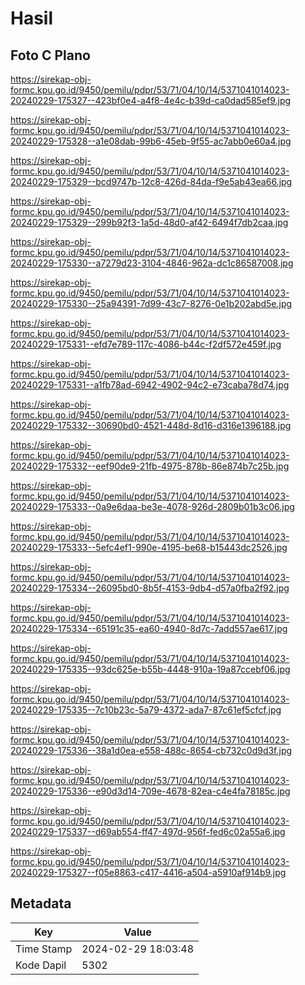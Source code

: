 # Hasil

## Foto C Plano

https://sirekap-obj-formc.kpu.go.id/9450/pemilu/pdpr/53/71/04/10/14/5371041014023-20240229-175327--423bf0e4-a4f8-4e4c-b39d-ca0dad585ef9.jpg

https://sirekap-obj-formc.kpu.go.id/9450/pemilu/pdpr/53/71/04/10/14/5371041014023-20240229-175328--a1e08dab-99b6-45eb-9f55-ac7abb0e60a4.jpg

https://sirekap-obj-formc.kpu.go.id/9450/pemilu/pdpr/53/71/04/10/14/5371041014023-20240229-175329--bcd9747b-12c8-426d-84da-f9e5ab43ea66.jpg

https://sirekap-obj-formc.kpu.go.id/9450/pemilu/pdpr/53/71/04/10/14/5371041014023-20240229-175329--299b92f3-1a5d-48d0-af42-6494f7db2caa.jpg

https://sirekap-obj-formc.kpu.go.id/9450/pemilu/pdpr/53/71/04/10/14/5371041014023-20240229-175330--a7279d23-3104-4846-962a-dc1c86587008.jpg

https://sirekap-obj-formc.kpu.go.id/9450/pemilu/pdpr/53/71/04/10/14/5371041014023-20240229-175330--25a94391-7d99-43c7-8276-0e1b202abd5e.jpg

https://sirekap-obj-formc.kpu.go.id/9450/pemilu/pdpr/53/71/04/10/14/5371041014023-20240229-175331--efd7e789-117c-4086-b44c-f2df572e459f.jpg

https://sirekap-obj-formc.kpu.go.id/9450/pemilu/pdpr/53/71/04/10/14/5371041014023-20240229-175331--a1fb78ad-6942-4902-94c2-e73caba78d74.jpg

https://sirekap-obj-formc.kpu.go.id/9450/pemilu/pdpr/53/71/04/10/14/5371041014023-20240229-175332--30690bd0-4521-448d-8d16-d316e1396188.jpg

https://sirekap-obj-formc.kpu.go.id/9450/pemilu/pdpr/53/71/04/10/14/5371041014023-20240229-175332--eef90de9-21fb-4975-878b-86e874b7c25b.jpg

https://sirekap-obj-formc.kpu.go.id/9450/pemilu/pdpr/53/71/04/10/14/5371041014023-20240229-175333--0a9e6daa-be3e-4078-926d-2809b01b3c06.jpg

https://sirekap-obj-formc.kpu.go.id/9450/pemilu/pdpr/53/71/04/10/14/5371041014023-20240229-175333--5efc4ef1-990e-4195-be68-b15443dc2526.jpg

https://sirekap-obj-formc.kpu.go.id/9450/pemilu/pdpr/53/71/04/10/14/5371041014023-20240229-175334--26095bd0-8b5f-4153-9db4-d57a0fba2f92.jpg

https://sirekap-obj-formc.kpu.go.id/9450/pemilu/pdpr/53/71/04/10/14/5371041014023-20240229-175334--65191c35-ea60-4940-8d7c-7add557ae617.jpg

https://sirekap-obj-formc.kpu.go.id/9450/pemilu/pdpr/53/71/04/10/14/5371041014023-20240229-175335--93dc625e-b55b-4448-910a-19a87ccebf06.jpg

https://sirekap-obj-formc.kpu.go.id/9450/pemilu/pdpr/53/71/04/10/14/5371041014023-20240229-175335--7c10b23c-5a79-4372-ada7-87c61ef5cfcf.jpg

https://sirekap-obj-formc.kpu.go.id/9450/pemilu/pdpr/53/71/04/10/14/5371041014023-20240229-175336--38a1d0ea-e558-488c-8654-cb732c0d9d3f.jpg

https://sirekap-obj-formc.kpu.go.id/9450/pemilu/pdpr/53/71/04/10/14/5371041014023-20240229-175336--e90d3d14-709e-4678-82ea-c4e4fa78185c.jpg

https://sirekap-obj-formc.kpu.go.id/9450/pemilu/pdpr/53/71/04/10/14/5371041014023-20240229-175337--d69ab554-ff47-497d-956f-fed6c02a55a6.jpg

https://sirekap-obj-formc.kpu.go.id/9450/pemilu/pdpr/53/71/04/10/14/5371041014023-20240229-175327--f05e8863-c417-4416-a504-a5910af914b9.jpg


## Metadata

| Key        | Value               |
| ---------- | ------------------- |
| Time Stamp | 2024-02-29 18:03:48 |
| Kode Dapil | 5302                |



